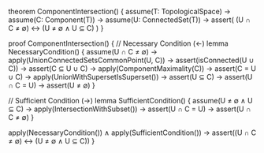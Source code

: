 theorem ComponentIntersection() {
  assume(T: TopologicalSpace) →
  assume(C: Component(T)) →
  assume(U: ConnectedSet(T)) →
  assert(
    (U ∩ C ≠ ∅) ↔ (U ≠ ∅ ∧ U ⊆ C)
  )
}

proof ComponentIntersection() {
  // Necessary Condition (←)
  lemma NecessaryCondition() {
    assume(U ∩ C ≠ ∅) →
    apply(UnionConnectedSetsCommonPoint(U, C)) →
    assert(isConnected(U ∪ C)) →
    assert(C ⊆ U ∪ C) →
    apply(ComponentMaximality(C)) →
    assert(C = U ∪ C) →
    apply(UnionWithSupersetIsSuperset()) →
    assert(U ⊆ C) →
    assert(U ∩ C = U) →
    assert(U ≠ ∅)
  }

  // Sufficient Condition (→)
  lemma SufficientCondition() {
    assume(U ≠ ∅ ∧ U ⊆ C) →
    apply(IntersectionWithSubset()) →
    assert(U ∩ C = U) →
    assert(U ∩ C ≠ ∅)
  }

  apply(NecessaryCondition()) ∧
  apply(SufficientCondition()) →
  assert((U ∩ C ≠ ∅) ↔ (U ≠ ∅ ∧ U ⊆ C))
}